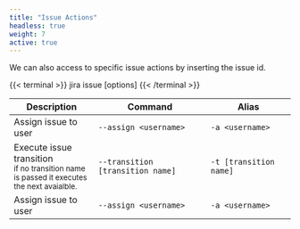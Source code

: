 ```yaml
---
title: "Issue Actions"
headless: true
weight: 7
active: true
---
```


We can also access to specific issue actions by inserting the issue id.

{{< terminal >}}
jira issue <issue key> [options]
{{< /terminal >}}

<table class="table">
    <thead>
        <tr>
            <th style="width: 30%;">Description</th>
            <th>Command</th>
            <th>Alias</th>
        </tr>
    </thead>
    <tbody>
        <tr>
            <td>Assign issue to user</td>
            <td><code>--assign &lt;username&gt;</code></td>
            <td><code>-a &lt;username&gt;</code></td>
        </tr>
        <tr>
            <td>Execute issue transition <br><small>if no transition name is passed it executes the next avaialble.</small></td>
            <td><code>--transition [transition name]</code></td>
            <td><code>-t [transition name]</code></td>
        </tr>
        <tr>
            <td>Assign issue to user</td>
            <td><code>--assign &lt;username&gt;</code></td>
            <td><code>-a &lt;username&gt;</code></td>
        </tr>
    </tbody>
</table>